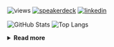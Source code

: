 ![views](https://komarev.com/ghpvc/?username=chck&color=blueviolet)
[![speakerdeck](https://img.shields.io/badge/Speaker_Deck-chck-8a2be2?style=flat-square&logo=speaker-deck)](https://speakerdeck.com/chck)
[![linkedin](https://img.shields.io/badge/LinkedIn-chck-8a2be2?style=flat-square&logo=linkedin)](https://www.linkedin.com/in/chck/)

<p align="left"> 
  <img alt="GitHub Stats" align="center" height="150" src="https://github-readme-stats-nine-umber-51.vercel.app/api?username=chck&count_private=true&show_icons=true&hide_title=true&theme=buefy" />
  <img alt="Top Langs" align="center" height="150" src="https://github-readme-stats-nine-umber-51.vercel.app/api/top-langs/?username=chck&layout=compact&count_private=true&show_icons=true&hide_title=true&theme=buefy" />
</p>

<details>
  <summary><b>Read more</b></summary>
  <br>

  <!--START_SECTION:waka-->
**🐱 My GitHub Data** 

> 📦 88.3 kB Used in GitHub's Storage 
 > 
> 🏆 526 Contributions in the Year 2024
 > 
> 💼 Opted to Hire
 > 
> 📜 133 Public Repositories 
 > 
> 🔑 23 Private Repositories 
 > 
**I'm a Night 🦉** 

```text
🌞 Morning                946 commits         ███░░░░░░░░░░░░░░░░░░░░░░   13.41 % 
🌆 Daytime                2305 commits        ████████░░░░░░░░░░░░░░░░░   32.67 % 
🌃 Evening                2056 commits        ███████░░░░░░░░░░░░░░░░░░   29.14 % 
🌙 Night                  1748 commits        ██████░░░░░░░░░░░░░░░░░░░   24.78 % 
```
📅 **I'm Most Productive on Thursday** 

```text
Monday                   1340 commits        █████░░░░░░░░░░░░░░░░░░░░   18.99 % 
Tuesday                  1084 commits        ████░░░░░░░░░░░░░░░░░░░░░   15.36 % 
Wednesday                1132 commits        ████░░░░░░░░░░░░░░░░░░░░░   16.05 % 
Thursday                 1794 commits        ██████░░░░░░░░░░░░░░░░░░░   25.43 % 
Friday                   707 commits         ███░░░░░░░░░░░░░░░░░░░░░░   10.02 % 
Saturday                 416 commits         █░░░░░░░░░░░░░░░░░░░░░░░░   05.90 % 
Sunday                   582 commits         ██░░░░░░░░░░░░░░░░░░░░░░░   08.25 % 
```


📊 **This Week I Spent My Time On** 

```text
💬 Programming Languages: 
Bash                     10 mins             █████████░░░░░░░░░░░░░░░░   36.50 % 
gitignore                6 mins              █████░░░░░░░░░░░░░░░░░░░░   21.22 % 
Python                   2 mins              ██░░░░░░░░░░░░░░░░░░░░░░░   09.42 % 
Markdown                 2 mins              ██░░░░░░░░░░░░░░░░░░░░░░░   07.17 % 
TOML                     1 min               ██░░░░░░░░░░░░░░░░░░░░░░░   06.81 % 

🔥 Editors: 
Neovim                   24 mins             ██████████████████████░░░   87.14 % 
RustRover                1 min               ██░░░░░░░░░░░░░░░░░░░░░░░   06.56 % 
Obsidian                 1 min               ██░░░░░░░░░░░░░░░░░░░░░░░   06.30 % 
```

**I Mostly Code in Python** 

```text
Python                   45 repos            █████████░░░░░░░░░░░░░░░░   34.35 % 
Jupyter Notebook         19 repos            ████░░░░░░░░░░░░░░░░░░░░░   14.50 % 
Rust                     7 repos             █░░░░░░░░░░░░░░░░░░░░░░░░   05.34 % 
TypeScript               6 repos             █░░░░░░░░░░░░░░░░░░░░░░░░   04.58 % 
Astro                    1 repo              ░░░░░░░░░░░░░░░░░░░░░░░░░   00.76 % 
```



**Timeline**

![Lines of Code chart](https://raw.githubusercontent.com/chck/chck/main/assets/bar_graph.png)


 Last Updated on 2024-11-07 01:52 UTC
<!--END_SECTION:waka-->
</details>

